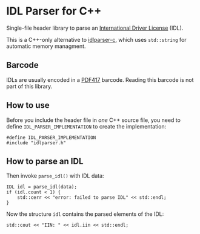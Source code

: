 # IDL Parser for C++

Single-file header library to parse an
[International Driver License][idl] (IDL).

This is a C++-only alternative to [idlparser-c][cimp], which uses
`std::string` for automatic memory managment.

## Barcode

IDLs are usually encoded in a [PDF417][pdf417] barcode.
Reading this barcode is not part of this library.

## How to use

Before you include the header file in *one* C++ source file, you need to
define `IDL_PARSER_IMPLEMENTATION` to create the implementation:

	#define IDL_PARSER_IMPLEMENTATION
	#include "idlparser.h"

## How to parse an IDL

Then invoke `parse_idl()` with IDL data:

	IDL idl = parse_idl(data);
	if (idl.count < 1) {
		std::cerr << "error: failed to parse IDL" << std::endl;
	}

Now the structure `idl` contains the parsed elements of the IDL:

	std::cout << "IIN: " << idl.iin << std::endl;

[cimp]: https://github.com/kurzdigital/idlparser-c
[idl]: http://www.aamva.org/DL-ID-Card-Design-Standard/
[pdf417]: https://en.wikipedia.org/wiki/PDF417

